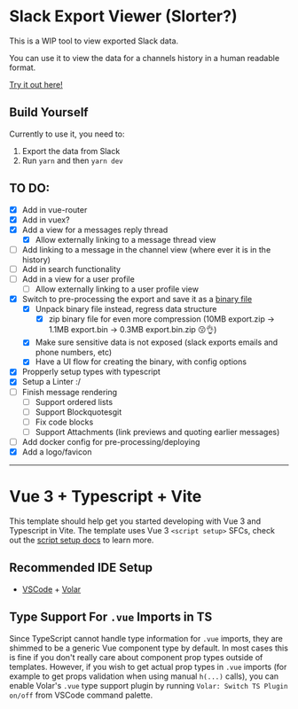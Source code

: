 # Slack Export Viewer (Slorter?)

This is a WIP tool to view exported Slack data.

You can use it to view the data for a channels history in a human readable format.

[Try it out here!](https://slax.pro)

## Build Yourself

Currently to use it, you need to:
1. Export the data from Slack
3. Run `yarn` and then `yarn dev`

## TO DO:

- [x] Add in vue-router
- [x] Add in vuex?
- [x] Add a view for a messages reply thread
  - [x] Allow externally linking to a message thread view
- [ ] Add linking to a message in the channel view (where ever it is in the history)
- [ ] Add in search functionality
- [ ] Add in a view for a user profile
  - [ ] Allow externally linking to a user profile view
- [x] Switch to pre-processing the export and save it as a [binary file](https://github.com/sitegui/js-binary)
  - [x] Unpack binary file instead, regress data structure
    - [x] zip binary file for even more compression (10MB export.zip -> 1.1MB export.bin -> 0.3MB export.bin.zip 😗👌)
  - [x] Make sure sensitive data is not exposed (slack exports emails and phone numbers, etc)
  - [x] Have a UI flow for creating the binary, with config options
- [x] Propperly setup types with typescript
- [x] Setup a Linter :/
- [ ] Finish message rendering
  - [ ] Support ordered lists
  - [ ] Support Blockquotesgit 
  - [ ] Fix code blocks
  - [ ] Support Attachments (link previews and quoting earlier messages)
- [ ] Add docker config for pre-processing/deploying
- [x] Add a logo/favicon

---

# Vue 3 + Typescript + Vite

This template should help get you started developing with Vue 3 and Typescript in Vite. The template uses Vue 3 `<script setup>` SFCs, check out the [script setup docs](https://v3.vuejs.org/api/sfc-script-setup.html#sfc-script-setup) to learn more.

## Recommended IDE Setup

- [VSCode](https://code.visualstudio.com/) + [Volar](https://marketplace.visualstudio.com/items?itemName=johnsoncodehk.volar)

## Type Support For `.vue` Imports in TS

Since TypeScript cannot handle type information for `.vue` imports, they are shimmed to be a generic Vue component type by default. In most cases this is fine if you don't really care about component prop types outside of templates. However, if you wish to get actual prop types in `.vue` imports (for example to get props validation when using manual `h(...)` calls), you can enable Volar's `.vue` type support plugin by running `Volar: Switch TS Plugin on/off` from VSCode command palette.
